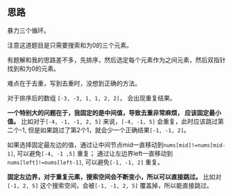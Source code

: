 ## 思路

暴力三个循环。

注意这道题目是只需要搜索和为0的三个元素。

有题解和我的思路差不多，先排序，然后选定每个元素作为之间元素，然后双指针找到和为0的元素。

难点在于去重，写到去重时，没想到正确的方法。

对于排序后的数组 `[-3, -3, 1, 1, 2, 2]`， 会出现重复结果。

**一个特别大的问题在于，我固定的是中间值，导致去重非常麻烦， 应该固定最小值。** 比如对于`[-4, -1, -1, 2, 5]` 来说，`[-4, -1, 5]` 会重复，此时应该跳过第二个-1, 但是如果跳过了第2个1，就会少一个正确结果`[-1, -1, 2]`。

如果选择固定最左边的值，通过让中间节点mid一直移动到`nums[mid]!=nums[mid-1]`,  可以避免`[-4, -1 ,5]` 重复； 通过让左边界left一直移动到`nums[left]!=nums[left-1]`, 可以避免`[-1, -1, 2]` 重复。

**固定左边界，对于重复元素，搜索空间会不断变小，所以可以直接跳过。** 比如对`[-1, 2, 5]` 这个搜索空间，会被`[-1, -1, 2, 5]` 覆盖掉，所以能直接跳过。

 